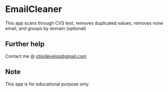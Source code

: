 # EmailCleaner

This app scans through CVS text, removes duplicated values, removes none email, and groups by domain (optional)


## Further help
Contact me @ otisidevelop@gmail.com

## Note
This app is for educational purpose only.